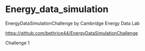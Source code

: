 # Energy_data_simulation

EnergyDataSimulationChallenge by Cambridge Energy Data Lab

https://github.com/bethrice44/EnergyDataSimulationChallenge

Challenge 1



